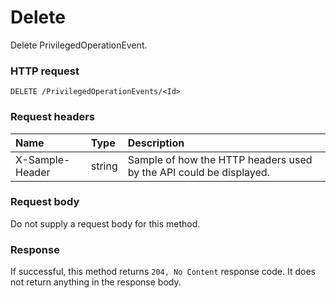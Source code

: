 # Delete

Delete PrivilegedOperationEvent.
### HTTP request
```http
DELETE /PrivilegedOperationEvents/<Id>

```
### Request headers
| Name       | Type | Description|
|:---------------|:--------|:----------|
| X-Sample-Header  | string  | Sample of how the HTTP headers used by the API could be displayed.|

### Request body
Do not supply a request body for this method.


### Response
If successful, this method returns `204, No Content` response code. It does not return anything in the response body.


<!-- uuid: dd12612c-9b7c-4dbf-a535-fab414a0ddab
2015-10-09 18:34:13 UTC -->
